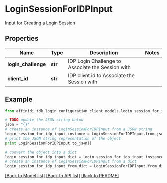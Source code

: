 # LoginSessionForIDPInput

Input for Creating a Login Session

## Properties

| Name                | Type    | Description                                       | Notes |
| ------------------- | ------- | ------------------------------------------------- | ----- |
| **login_challenge** | **str** | IDP Login Challenge to Associate the Session with |
| **client_id**       | **str** | IDP client id to Associate the Session with       |

## Example

```python
from affinidi_tdk_login_configuration_client.models.login_session_for_idp_input import LoginSessionForIDPInput

# TODO update the JSON string below
json = "{}"
# create an instance of LoginSessionForIDPInput from a JSON string
login_session_for_idp_input_instance = LoginSessionForIDPInput.from_json(json)
# print the JSON string representation of the object
print LoginSessionForIDPInput.to_json()

# convert the object into a dict
login_session_for_idp_input_dict = login_session_for_idp_input_instance.to_dict()
# create an instance of LoginSessionForIDPInput from a dict
login_session_for_idp_input_from_dict = LoginSessionForIDPInput.from_dict(login_session_for_idp_input_dict)
```

[[Back to Model list]](../README.md#documentation-for-models) [[Back to API list]](../README.md#documentation-for-api-endpoints) [[Back to README]](../README.md)
